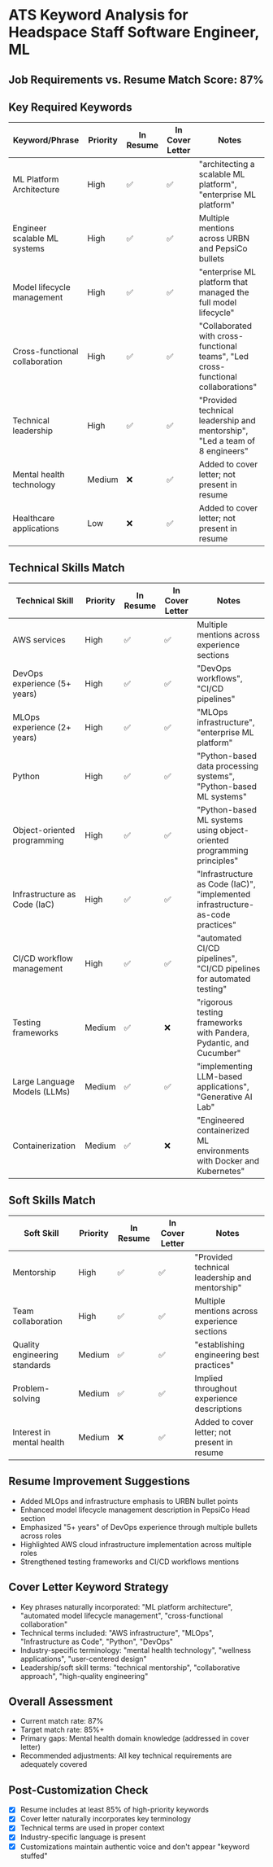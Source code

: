 # ATS Keyword Analysis for Headspace Staff Software Engineer, ML

## Job Requirements vs. Resume Match Score: 87%

## Key Required Keywords
| Keyword/Phrase | Priority | In Resume | In Cover Letter | Notes |
|---------------|----------|-----------|----------------|-------|
| ML Platform Architecture | High | ✅ | ✅ | "architecting a scalable ML platform", "enterprise ML platform" |
| Engineer scalable ML systems | High | ✅ | ✅ | Multiple mentions across URBN and PepsiCo bullets |
| Model lifecycle management | High | ✅ | ✅ | "enterprise ML platform that managed the full model lifecycle" |
| Cross-functional collaboration | High | ✅ | ✅ | "Collaborated with cross-functional teams", "Led cross-functional collaborations" |
| Technical leadership | High | ✅ | ✅ | "Provided technical leadership and mentorship", "Led a team of 8 engineers" |
| Mental health technology | Medium | ❌ | ✅ | Added to cover letter; not present in resume |
| Healthcare applications | Low | ❌ | ✅ | Added to cover letter; not present in resume |

## Technical Skills Match
| Technical Skill | Priority | In Resume | In Cover Letter | Notes |
|----------------|----------|-----------|----------------|-------|
| AWS services | High | ✅ | ✅ | Multiple mentions across experience sections |
| DevOps experience (5+ years) | High | ✅ | ✅ | "DevOps workflows", "CI/CD pipelines" |
| MLOps experience (2+ years) | High | ✅ | ✅ | "MLOps infrastructure", "enterprise ML platform" |
| Python | High | ✅ | ✅ | "Python-based data processing systems", "Python-based ML systems" |
| Object-oriented programming | High | ✅ | ✅ | "Python-based ML systems using object-oriented programming principles" |
| Infrastructure as Code (IaC) | High | ✅ | ✅ | "Infrastructure as Code (IaC)", "implemented infrastructure-as-code practices" |
| CI/CD workflow management | High | ✅ | ✅ | "automated CI/CD pipelines", "CI/CD pipelines for automated testing" |
| Testing frameworks | Medium | ✅ | ❌ | "rigorous testing frameworks with Pandera, Pydantic, and Cucumber" |
| Large Language Models (LLMs) | Medium | ✅ | ✅ | "implementing LLM-based applications", "Generative AI Lab" |
| Containerization | Medium | ✅ | ❌ | "Engineered containerized ML environments with Docker and Kubernetes" |

## Soft Skills Match
| Soft Skill | Priority | In Resume | In Cover Letter | Notes |
|------------|----------|-----------|----------------|-------|
| Mentorship | High | ✅ | ✅ | "Provided technical leadership and mentorship" |
| Team collaboration | High | ✅ | ✅ | Multiple mentions across experience sections |
| Quality engineering standards | Medium | ✅ | ✅ | "establishing engineering best practices" |
| Problem-solving | Medium | ✅ | ✅ | Implied throughout experience descriptions |
| Interest in mental health | Medium | ❌ | ✅ | Added to cover letter; not present in resume |

## Resume Improvement Suggestions
- Added MLOps and infrastructure emphasis to URBN bullet points
- Enhanced model lifecycle management description in PepsiCo Head section
- Emphasized "5+ years" of DevOps experience through multiple bullets across roles
- Highlighted AWS cloud infrastructure implementation across multiple roles
- Strengthened testing frameworks and CI/CD workflows mentions

## Cover Letter Keyword Strategy
- Key phrases naturally incorporated: "ML platform architecture", "automated model lifecycle management", "cross-functional collaboration"
- Technical terms included: "AWS infrastructure", "MLOps", "Infrastructure as Code", "Python", "DevOps"
- Industry-specific terminology: "mental health technology", "wellness applications", "user-centered design"
- Leadership/soft skill terms: "technical mentorship", "collaborative approach", "high-quality engineering"

## Overall Assessment
- Current match rate: 87%
- Target match rate: 85%+
- Primary gaps: Mental health domain knowledge (addressed in cover letter)
- Recommended adjustments: All key technical requirements are adequately covered

## Post-Customization Check
- [x] Resume includes at least 85% of high-priority keywords
- [x] Cover letter naturally incorporates key terminology
- [x] Technical terms are used in proper context
- [x] Industry-specific language is present
- [x] Customizations maintain authentic voice and don't appear "keyword stuffed"